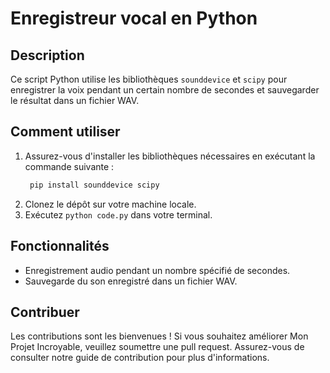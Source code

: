# Enregistreur vocal en Python

## Description

Ce script Python utilise les bibliothèques `sounddevice` et `scipy` pour enregistrer la voix pendant un certain nombre de secondes et sauvegarder le résultat dans un fichier WAV.

## Comment utiliser

1. Assurez-vous d'installer les bibliothèques nécessaires en exécutant la commande suivante :
   ```bash
    pip install sounddevice scipy
2. Clonez le dépôt sur votre machine locale.
3. Exécutez `python code.py` dans votre terminal.

## Fonctionnalités

* Enregistrement audio pendant un nombre spécifié de secondes.
* Sauvegarde du son enregistré dans un fichier WAV.



## Contribuer

Les contributions sont les bienvenues ! Si vous souhaitez améliorer Mon Projet Incroyable, veuillez soumettre une pull request. Assurez-vous de consulter notre guide de contribution pour plus d'informations.

